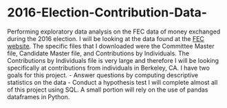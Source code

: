 # 2016-Election-Contribution-Data-
 Performing exploratory data analysis on the FEC data of money exchanged during the 2016 election. I will be looking at the data found at the [FEC website](http://classic.fec.gov/finance/disclosure/ftpdet.shtml#a2015_2016). The specific files that I downloaded were the Committee Master file, Candidate Master file, and Contributions by Individuals. The Contributions by Individuals file is very large and therefore I will be looking specifically at contributions from individuals in Berkeley, CA.   I have two goals for this project.   - Answer questions by computing descriptive statistics on the data - Conduct a hypothesis test  I will complete almost all of this project using SQL. A small portion will rely on the use of pandas dataframes in Python.
